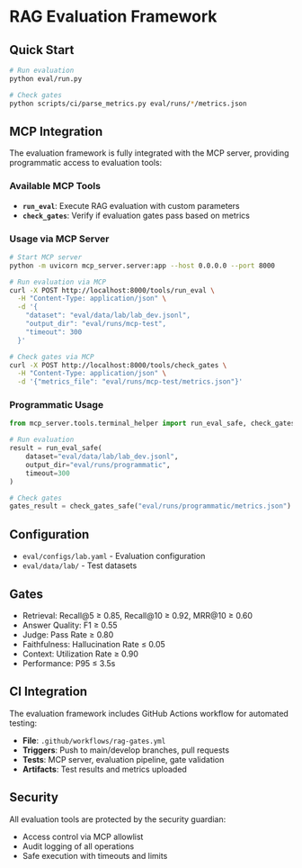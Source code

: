# RAG Evaluation Framework

## Quick Start
```bash
# Run evaluation
python eval/run.py

# Check gates
python scripts/ci/parse_metrics.py eval/runs/*/metrics.json
```

## MCP Integration

The evaluation framework is fully integrated with the MCP server, providing programmatic access to evaluation tools:

### Available MCP Tools
- **`run_eval`**: Execute RAG evaluation with custom parameters
- **`check_gates`**: Verify if evaluation gates pass based on metrics

### Usage via MCP Server
```bash
# Start MCP server
python -m uvicorn mcp_server.server:app --host 0.0.0.0 --port 8000

# Run evaluation via MCP
curl -X POST http://localhost:8000/tools/run_eval \
  -H "Content-Type: application/json" \
  -d '{
    "dataset": "eval/data/lab/lab_dev.jsonl",
    "output_dir": "eval/runs/mcp-test",
    "timeout": 300
  }'

# Check gates via MCP
curl -X POST http://localhost:8000/tools/check_gates \
  -H "Content-Type: application/json" \
  -d '{"metrics_file": "eval/runs/mcp-test/metrics.json"}'
```

### Programmatic Usage
```python
from mcp_server.tools.terminal_helper import run_eval_safe, check_gates_safe

# Run evaluation
result = run_eval_safe(
    dataset="eval/data/lab/lab_dev.jsonl",
    output_dir="eval/runs/programmatic",
    timeout=300
)

# Check gates
gates_result = check_gates_safe("eval/runs/programmatic/metrics.json")
```

## Configuration
- `eval/configs/lab.yaml` - Evaluation configuration
- `eval/data/lab/` - Test datasets

## Gates
- Retrieval: Recall@5 ≥ 0.85, Recall@10 ≥ 0.92, MRR@10 ≥ 0.60
- Answer Quality: F1 ≥ 0.55
- Judge: Pass Rate ≥ 0.80
- Faithfulness: Hallucination Rate ≤ 0.05
- Context: Utilization Rate ≥ 0.90
- Performance: P95 ≤ 3.5s

## CI Integration

The evaluation framework includes GitHub Actions workflow for automated testing:

- **File**: `.github/workflows/rag-gates.yml`
- **Triggers**: Push to main/develop branches, pull requests
- **Tests**: MCP server, evaluation pipeline, gate validation
- **Artifacts**: Test results and metrics uploaded

## Security

All evaluation tools are protected by the security guardian:
- Access control via MCP allowlist
- Audit logging of all operations
- Safe execution with timeouts and limits
